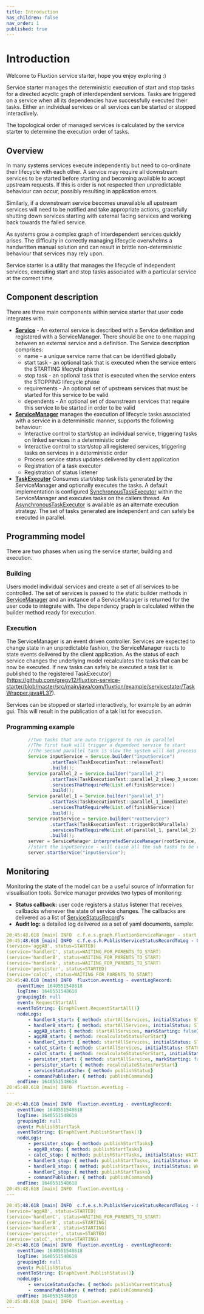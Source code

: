 ```yaml
---
title: Introduction
has_children: false
nav_order: 1
published: true
---
```


# Introduction
Welcome to Fluxtion service starter, hope you enjoy exploring :)

Service starter manages the deterministic execution of start and stop tasks for a directed acyclic graph of interdependent services. 
Tasks are triggered on a service when all its dependencies have successfully executed their tasks. Either an individual
services or all services can be started or stopped interactively. 

The topological order of managed services is calculated by the service starter to determine the execution order of tasks.

## Overview
In many systems services execute independently but need to co-ordinate their lifecycle with each other. A service
may require all downstream services to be started before starting and becoming available to accept upstream requests. If
this is order is not respected then unpredictable behaviour can occur, possibly resulting in application errors. 

Similarly, if a downstream service becomes unavailable all upstream services will need to be notified and take appropriate
actions, gracefully shutting down services starting with external facing services and working back towards the failed
service.

As systems grow a complex graph of interdependent services quickly arises. The difficulty in correctly managing
lifecycle overwhelms a handwritten manual solution and can result in brittle non-deterministic behaviour that services 
may rely upon. 

Service starter is a utility that manages the lifecycle of independent services, executing start and stop tasks 
associated with a particular service at the correct time.

## Component  description
There are three main components within service starter that user code integrates with.
- **[Service](https://github.com/gregv12/fluxtion-service-starter/blob/master/src/main/java/com/fluxtion/example/servicestater/Service.java#L20)** - 
  An external service is described with a Service definition and registered with a ServiceManager. There should be one 
to one mapping between an external service and a definition. The Service description comprises:
    - name - a unique service name that can be identified globally
    - start task - an optional task that is executed when the service enters the STARTING lifecycle phase
    - stop task - an optional task that is executed when the service enters the STOPPING lifecycle phase
    - requirements - An optional set of upstream services that must be started for this service to be valid 
    - dependents - An optional set of downstream services that require this service to be started in order to be valid
- **[ServiceManager](//github.com/gregv12/fluxtion-service-starter/blob/master/src/main/java/com/fluxtion/example/servicestater/ServiceManager.java)**
  manages the execution of lifecycle tasks associated with a service in a deterministic manner, supports the following behaviour:
    - Interactive control to start/stop an individual service, triggering tasks on linked services in a deterministic order
    - Interactive control to start/stop all registered services, triggering tasks on services in a deterministic order
    - Process service status updates delivered by client application
    - Registration of a task executor
    - Registration of status listener
- **[TaskExecutor](https://github.com/gregv12/fluxtion-service-starter/blob/master/src/main/java/com/fluxtion/example/servicestater/TaskWrapper.java#L37)** 
  Consumes start/stop task lists generated by the ServiceManager and optionally executes the tasks. A default implementation
  is configured [SynchronousTaskExecutor](https://github.com/gregv12/fluxtion-service-starter/blob/master/src/main/java/com/fluxtion/example/servicestater/helpers/SynchronousTaskExecutor.java)
  within the ServiceManager and executes tasks on the callers thread. An [AsynchronousTaskExecutor](https://github.com/gregv12/fluxtion-service-starter/blob/master/src/main/java/com/fluxtion/example/servicestater/helpers/ASynchronousTaskExecutor.java)
  is available as an alternate execution strategy. The set of tasks generated are independent and can safely be executed in
  parallel.

## Programming model
There are two phases when using the service starter, building and execution.
### Building
Users model individual services and create a set of all services to be controlled. The set of services is passed to the static builder methods in 
[ServiceManager](//github.com/gregv12/fluxtion-service-starter/blob/master/src/main/java/com/fluxtion/example/servicestater/ServiceManager.java)
  and an instance of a ServiceManager is returned for the user code to integrate with. The dependency graph is calculated 
within the builder method ready for execution.
### Execution
The ServiceManager is an event driven controller. Services are expected to change state in an unpredictable fashion, the 
ServiceManager reacts to state events delivered by the client application. As the status of each service changes the underlying model
recalculates the tasks that can be now be executed. If new tasks can safely be executed a task list is published to the
registered TaskExecutor](https://github.com/gregv12/fluxtion-service-starter/blob/master/src/main/java/com/fluxtion/example/servicestater/TaskWrapper.java#L37).

Services can be stopped or started interactively, for example by an admin gui. This will result in the publication of a 
tak list for execution.

### Programming example

```java
        //two tasks that are auto triggered to run in parallel
        //The first task will trigger a dependent service to start
        //The second parallel task is slow the system will not process the dependent start until both parallel tasks have completed
        Service inputService = Service.builder("inputService")
                .startTask(TaskExecutionTest::releaseTest)
                .build();
        Service parallel_2 = Service.builder("parallel_2")
                .startTask(TaskExecutionTest::parallel_2_sleep_3_seconds)
                .servicesThatRequireMe(List.of(finishService))
                .build();
        Service parallel_1 = Service.builder("parallel_1")
                .startTask(TaskExecutionTest::parallel_1_immediate)
                .servicesThatRequireMe(List.of(finishService))
                .build();
        Service rootService = Service.builder("rootService")
                .startTask(TaskExecutionTest::triggerBothParallels)
                .servicesThatRequireMe(List.of(parallel_1, parallel_2))
                .build();
        server = ServiceManager.interpretedServiceManager(rootService, parallel_1, parallel_2, inputService);
        //start the inputService - will cause all the sub tasks to be running before starting
        server.startService("inputService");

```

## Monitoring
Monitoring the state of the model can be a useful source of information for visualisation tools. Service manager provides
two types of monitoring:
- **Status callback:** user code registers a status listener that receives callbacks whenever the state of service changes. 
The callbacks are delivered as a list of 
[ServiceStatusRecord](//github.com/gregv12/fluxtion-service-starter/blob/master/src/main/java/com/fluxtion/example/servicestater/ServiceStatusRecord.java)'s
- **Audit log:** a detailed log delivered as a set of yaml documents, sample:

```yaml
20:45:48.618 [main] INFO  c.f.e.s.graph.FluxtionServiceManager - start all
20:45:48.618 [main] INFO  c.f.e.s.h.PublishServiceStatusRecordToLog - Current status:
(service='aggAB', status=STARTED)
(service='handlerC', status=WAITING_FOR_PARENTS_TO_START)
(service='handlerB', status=WAITING_FOR_PARENTS_TO_START)
(service='handlerA', status=WAITING_FOR_PARENTS_TO_START)
(service='persister', status=STARTED)
(service='calcC', status=WAITING_FOR_PARENTS_TO_START)
20:45:48.618 [main] INFO  fluxtion.eventLog - eventLogRecord: 
    eventTime: 1640551548618
    logTime: 1640551548618
    groupingId: null
    event: RequestStartAll
    eventToString: {GraphEvent.RequestStartAll()}
    nodeLogs: 
        - handlerA_start: { method: startAllServices, initialStatus: STATUS_UNKNOWN, setStatus: WAITING_FOR_PARENTS_TO_START, markStarting: true}
        - handlerB_start: { method: startAllServices, initialStatus: STATUS_UNKNOWN, setStatus: WAITING_FOR_PARENTS_TO_START, markStarting: true}
        - aggAB_start: { method: startAllServices, markStarting: false}
        - aggAB_start: { method: recalculateStatusForStart}
        - handlerC_start: { method: startAllServices, initialStatus: STATUS_UNKNOWN, setStatus: WAITING_FOR_PARENTS_TO_START, markStarting: true}
        - calcC_start: { method: startAllServices, initialStatus: STATUS_UNKNOWN, setStatus: WAITING_FOR_PARENTS_TO_START, markStarting: true}
        - calcC_start: { method: recalculateStatusForStart, initialStatus: WAITING_FOR_PARENTS_TO_START, setStatus: WAITING_FOR_PARENTS_TO_START}
        - persister_start: { method: startAllServices, markStarting: false}
        - persister_start: { method: recalculateStatusForStart}
        - serviceStatusCache: { method: publishStatus}
        - commandPublisher: { method: publishCommands}
    endTime: 1640551548618
20:45:48.618 [main] INFO  fluxtion.eventLog - 
---

20:45:48.618 [main] INFO  fluxtion.eventLog - eventLogRecord: 
    eventTime: 1640551548618
    logTime: 1640551548618
    groupingId: null
    event: PublishStartTask
    eventToString: {GraphEvent.PublishStartTask()}
    nodeLogs: 
        - persister_stop: { method: publishStartTasks}
        - aggAB_stop: { method: publishStartTasks}
        - calcC_stop: { method: publishStartTasks, initialStatus: WAITING_FOR_PARENTS_TO_START, setStatus: STARTING}
        - handlerA_stop: { method: publishStartTasks, initialStatus: WAITING_FOR_PARENTS_TO_START, setStatus: STARTING}
        - handlerB_stop: { method: publishStartTasks, initialStatus: WAITING_FOR_PARENTS_TO_START, setStatus: STARTING}
        - handlerC_stop: { method: publishStartTasks}
        - commandPublisher: { method: publishCommands}
    endTime: 1640551548618
20:45:48.618 [main] INFO  fluxtion.eventLog - 
---

20:45:48.618 [main] INFO  c.f.e.s.h.PublishServiceStatusRecordToLog - Current status:
(service='aggAB', status=STARTED)
(service='handlerC', status=WAITING_FOR_PARENTS_TO_START)
(service='handlerB', status=STARTING)
(service='handlerA', status=STARTING)
(service='persister', status=STARTED)
(service='calcC', status=STARTING)
20:45:48.618 [main] INFO  fluxtion.eventLog - eventLogRecord: 
    eventTime: 1640551548618
    logTime: 1640551548618
    groupingId: null
    event: PublishStatus
    eventToString: {GraphEvent.PublishStatus()}
    nodeLogs: 
        - serviceStatusCache: { method: publishCurrentStatus}
        - commandPublisher: { method: publishCommands}
    endTime: 1640551548618
20:45:48.618 [main] INFO  fluxtion.eventLog - 
---

```


